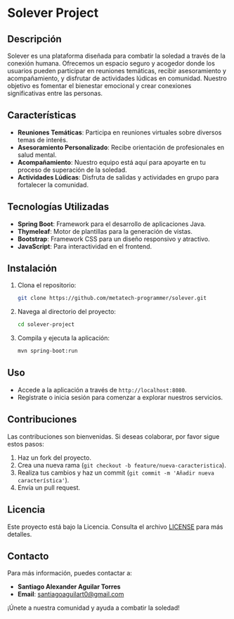 # Solever Project

## Descripción

Solever es una plataforma diseñada para combatir la soledad a través de la conexión humana. Ofrecemos un espacio seguro y acogedor donde los usuarios pueden participar en reuniones temáticas, recibir asesoramiento y acompañamiento, y disfrutar de actividades lúdicas en comunidad. Nuestro objetivo es fomentar el bienestar emocional y crear conexiones significativas entre las personas.

## Características

- **Reuniones Temáticas**: Participa en reuniones virtuales sobre diversos temas de interés.
- **Asesoramiento Personalizado**: Recibe orientación de profesionales en salud mental.
- **Acompañamiento**: Nuestro equipo está aquí para apoyarte en tu proceso de superación de la soledad.
- **Actividades Lúdicas**: Disfruta de salidas y actividades en grupo para fortalecer la comunidad.

## Tecnologías Utilizadas

- **Spring Boot**: Framework para el desarrollo de aplicaciones Java.
- **Thymeleaf**: Motor de plantillas para la generación de vistas.
- **Bootstrap**: Framework CSS para un diseño responsivo y atractivo.
- **JavaScript**: Para interactividad en el frontend.

## Instalación

1. Clona el repositorio:
   ```bash
   git clone https://github.com/metatech-programmer/solever.git
   ```

2. Navega al directorio del proyecto:
   ```bash
   cd solever-project
   ```

3. Compila y ejecuta la aplicación:
   ```bash
   mvn spring-boot:run
   ```

## Uso

- Accede a la aplicación a través de `http://localhost:8080`.
- Regístrate o inicia sesión para comenzar a explorar nuestros servicios.

## Contribuciones

Las contribuciones son bienvenidas. Si deseas colaborar, por favor sigue estos pasos:

1. Haz un fork del proyecto.
2. Crea una nueva rama (`git checkout -b feature/nueva-caracteristica`).
3. Realiza tus cambios y haz un commit (`git commit -m 'Añadir nueva característica'`).
4. Envía un pull request.

## Licencia

Este proyecto está bajo la Licencia. Consulta el archivo [LICENSE](LICENSE) para más detalles.

## Contacto

Para más información, puedes contactar a:

- **Santiago Alexander Aguilar Torres**
- **Email**: santiagoaguilart0@gmail.com

¡Únete a nuestra comunidad y ayuda a combatir la soledad!